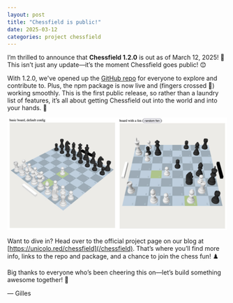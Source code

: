 ```yaml
---
layout: post
title: "Chessfield is public!"
date: 2025-03-12
categories: project chessfield
---
```


I’m thrilled to announce that **Chessfield 1.2.0** is out as of March 12, 2025! 🎉 This isn’t just any update—it’s the moment Chessfield goes public! 😊

With 1.2.0, we've opened up the [GitHub repo](https://github.com/unicolored/chessfield) for everyone to explore and contribute to. Plus, the npm package is now live and (fingers crossed 🤞) working smoothly. This is the first public release, so rather than a laundry list of features, it’s all about getting Chessfield out into the world and into your hands. 🚀

![Chessfield preview](/assets/images/chessfield-views.jpg)

Want to dive in? Head over to the official project page on our blog at [https://unicolo.red/chessfield](/chessfield). That’s where you’ll find more info, links to the repo and package, and a chance to join the chess fun! ♟️

Big thanks to everyone who’s been cheering this on—let’s build something awesome together! 🙌

— Gilles
